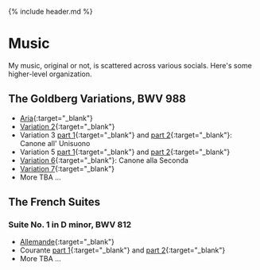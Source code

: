 
<link rel="shortcut icon" type="image/png" href="favicon.png">

{% include header.md %}

# Music

My music, original or not, is scattered across various socials.  Here's some
higher-level organization.

## The Goldberg Variations, BWV 988

<!-- target=blank makes the links open in a new tab, just like the similar html
syntax -->

- [Aria](https://www.youtube.com/watch?v=38GcBKf3Umk){:target="_blank"}
- [Variation 2](https://www.youtube.com/watch?v=4bk4HKYhkG8){:target="_blank"}
- Variation 3 [part 1](https://www.tiktok.com/@jeff.irwin/video/6847988594527800582){:target="_blank"} and [part 2](https://www.tiktok.com/@jeff.irwin/video/6850935952605596934){:target="_blank"}:  Canone all' Unisuono
- Variation 5 [part 1](https://www.tiktok.com/@jeff.irwin/video/6928220737719241990){:target="_blank"} and [part 2](https://www.tiktok.com/@jeff.irwin/video/6937492746789801222){:target="_blank"}
- [Variation 6](https://www.youtube.com/watch?v=oay3ZwzJHw8){:target="_blank"}: Canone alla Seconda
- [Variation 7](https://www.facebook.com/100000215612496/videos/283375250193379/){:target="_blank"}
- More TBA ...

## The French Suites

### Suite No. 1 in D minor, BWV 812

- [Allemande](https://soundcloud.com/jirwin505/french-suite-no1-in-d-minor-bwv-812-i-allemande?si=aa910a6c1b4442ada535791af9f0f7ff){:target="_blank"}
- Courante [part 1](https://www.tiktok.com/@jeff.irwin/video/6958856517751803142){:target="_blank"} and [part 2](https://www.tiktok.com/@jeff.irwin/video/6966349034906766597){:target="_blank"}
- More TBA ...


